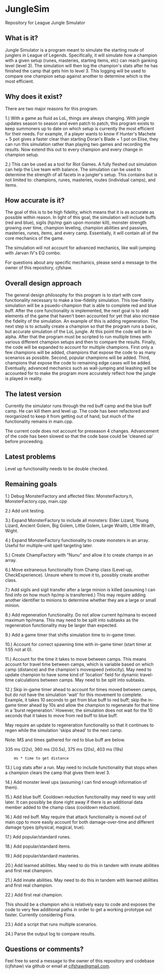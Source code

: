 JungleSim
=========

Repository for League Jungle Simulator



What is it?
--------------------------------------------
Jungle Simulator is a program meant to simulate the starting route of junglers in League of Legends.  Specifically, it will simulate how a champion with a given setup (runes, masteries, starting items, etc) can reach ganking level (level 3).  The simulation will then log the champion's stats after he has finished the camp that gets him to level 3.  This logging will be used to compare one champion setup against another to determine which is the most efficient.



Why does it exist?
--------------------------------------------
There are two major reasons for this program.

1.) With a game as fluid as LoL, things are always changing.  With jungle updates season to season and even patch to patch, this program exists to keep summoners up to date on which setup is currently the most efficient for their needs.  For example, if a player wants to know if Hunter's Machete + 5 pot gives a faster clear than starting Doran's Blade + 1 pot on Elise, they can run this simulation rather than playing two games and recording the results.  Now extend this out to every champion and every change in champion setup.

2.) This can be used as a tool for Riot Games.  A fully fleshed out simulation can help the Live team with balance.  The simulation can be used to determine the strength of all facets in a jungler's setup.  This contains but is not limited to: champions, runes, masteries, routes (individual camps), and items.



How accurate is it?
--------------------------------------------
The goal of this is to be high fidelity, which means that it is as accurate as possible within reason.  In light of this goal, the simulation will include buffs (red and blue), sigils (hp/mp gain upon monster kill), monster strength growing over time, champion leveling, champion abilities and passives, masteries, runes, items, and every camp.  Essentially, it will contain all of the core mechanics of the game.

The simulation will not account for advanced mechanics, like wall-jumping with Jarvan IV's EQ combo.

For questions about any specific mechanics, please send a message to the owner of this repository, cjfshaw.



Overall design approach
---------------------------------------------
The general design philosophy for this program is to start with core functionality necessary to make a low-fidelity simulation.  This low-fidelity simulation will be a psuedo-champion that is able to complete red and blue buff.  After the core functionality is implemented, the next goal is to add elements of the game that haven't been accounted for yet that also increase the fidelity of the simulation.  An example of this is adding regeneration.  The next step is to actually create a champion so that the program runs a basic, but accurate simulation of the LoL jungle.  At this point the code will be in alpha.  After that the program must be scripted to run multiple times with various different champion setups and then to compare the results.  Finally, the code will be expanded to account for multiple champions.  First only a few champions will be added, champions that expose the code to as many scenarios as possible.  Second, popular champions will be added.  Third, champions that expose the code to remaining edge cases will be added.  Eventually, advanced mechanics such as wall-jumping and leashing will be accounted for to make the program more accurately reflect how the jungle is played in reality.



The latest version
--------------------------------------------
Currently the simulator runs through the red buff camp and the blue buff camp.  He can kill them and level up.  The code has been refactored and reorganized to keep it from getting out of hand, but much of the functionality remains in main.cpp.

The current code does not account for preseason 4 changes.  Advancement of the code has been slowed so that the code base could be 'cleaned up' before proceeding.



Latest problems
--------------------------------------------
Level up functionality needs to be double checked.



Remaining goals
--------------------------------------------

1.) Debug MonsterFactory and affected files: MonsterFactory.h, MonsterFactory.cpp, main.cpp

2.) Add unit testing.

3.) Expand MonsterFactory to include all monsters: Elder Lizard, Young Lizard, Ancient Golem, Big Golem, Little Golem, Large Wraith, Little Wraith, Wight.

4.) Expand MonsterFactory functionality to create monsters in an array.  Useful for multiple-unit spell targeting later.

5.) Create ChampFactory with "Nunu" and allow it to create champs in an array.

6.) Move extraneous functionality from Champ class (Level-up, CheckExperience).  Unsure where to move it to, possibly create another class.

7.) Add sigils and sigil transfer after a large minion is killed (assuming I can find info on how much hp/mp is transferred.)  This may require adding another identifier to minions to determine whether they are a large or small minion.

8.) Add regeneration functionality.  Do not allow current hp/mana to exceed maximum hp/mana.  This may need to be split into subtasks as the regeneration functionality may be larger than expected.

9.) Add a game timer that shifts simulation time to in-game timer.

10.) Account for correct spawning time with in-game timer (start timer at 1:55 not at 0).

11.) Account for the time it takes to move between camps.  This means account for travel time between camps, which is variable based on which camp (distance) and the champion's movespeed (velocity).  May need to update champion to have some kind of 'location' field for dynamic travel-time calculations between camps.  May need to be split into subtasks.

12.) Skip in-game timer ahead to account for times moved between camps, but do not have the simulation 'wait' for this movement to complete.  Example, it takes 10 seconds to get from blue buff to red buff; skip the in-game timer ahead by 10s and allow the champion to regenerate for that time in a 'burst regeneration.'  However, the simulation does not wait for the 10 seconds that it takes to move from red buff to blue buff. 

May require an update to regeneration functionality so that it continues to regen while the simulation 'skips ahead' to the next camp.

Note: MS and times gathered for red to blue buff are below.

335 ms (22s), 360 ms (20.5s), 375 ms (20s), 403 ms (19s)

		ms * time to get distance

13.) Log stats after a run.  May need to include functionality that stops when a champion clears the camp that gives them level 3.

14.) Add monster level ups (assuming I can find enough information of them).

15.) Add blue buff.  Cooldown reduction functionality may need to way until later.  It can possibly be done right away if there is an additional data member added to the champ class (cooldown reduction).

16.) Add red buff. May require that attack functionality is moved out of main.cpp to more easily account for both damage-over-time and different damage types (physical, magical, true).

17.) Add popular/standard runes.

18.) Add popular/standard items.

19.) Add popular/standard masteries.

20.) Add learned abilities. May need to do this in tandem with innate abilities and first real champion.

21.) Add innate abilities. May need to do this in tandem with learned abilities and first real champion.

22.) Add first real champion.

This should be a champion who is relatively easy to code and exposes the code to very few additional paths in order to get a working prototype out faster.  Currently considering Fiora.

23.) Add a script that runs multiple scenarios.

24.) Parse the output log to compare results.



Questions or comments?
--------------------------------------------
Feel free to send a message to the owner of this repository and codebase (cjfshaw) via github or email at cjfshaw@gmail.com.
